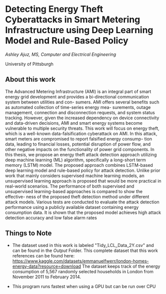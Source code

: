 # Detecting Energy Theft Cyberattacks in Smart Metering Infrastructure using Deep Learning Model and Rule-Based Policy
*Ashley Ajuz, MS, Computer and Electrical Engineering*

University of Pittsburgh


## About this work
The Advanced Metering Infrastructure (AMI) is an integral part of smart energy grid
development and provides a bi-directional communication system between utilities and con-
sumers. AMI offers several benefits such as automated collection of time-series energy mea-
surements, outage management, connection and disconnection requests, and system status
tracking. However, given the increased dependency on device connectivity and data-driven
decisions, AMI and smart energy systems become vulnerable to multiple security threats.
This work will focus on energy theft, which is a well-known data-falsification cyberattack
on AMI. In this attack, smart meters are compromised to report falsified energy consump-
tion data, leading to financial losses, potential disruption of power flow, and other negative
impacts on the functionality of power grid components. In this thesis, we propose an energy
theft attack detection approach utilizing deep machine learning (ML) algorithm, specifically
a long-short term memory (LSTM) model. The proposed approach combines LSTM-based
deep learning model and rule-based policy for attack detection. Unlike prior work that
mainly considers supervised machine learning models, an unsupervised learning approach is
proposed that would be more practical in real-world scenarios. The performance of both
supervised and unsupervised learning-based approaches is compared to show the effective-
ness of the proposed theft detection method under different attack models. Various tests are
conducted to evaluate the attack detection performance using a publicly available dataset
containing energy consumption data. It is shown that the proposed model achieves high
attack detection accuracy and low false alarm rates

## Things to Note
- The dataset used in this work is labeled "Tidy_LCL_Data_2Y.csv" and can be found in the *Output* Folder. This complete dataset that this work references can be found here: https://www.kaggle.com/datasets/emmanuelfwerr/london-homes-energy-data?resource=download
The dataset keeps track of the energy consumption of 5,567 randomly selected households in London from November 2011 to February 2014.

- This program runs fastest when using a GPU but can be run over CPU
